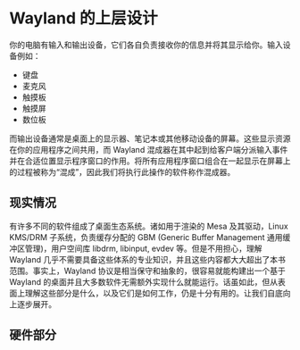 # Wayland 的上层设计

你的电脑有输入和输出设备，它们各自负责接收你的信息并将其显示给你。输入设备例如：

- 键盘
- 麦克风
- 触摸板
- 触摸屏
- 数位板

而输出设备通常是桌面上的显示器、笔记本或其他移动设备的屏幕。这些显示资源在你的应用程序之间共用，而 Wayland 混成器在其中起到给客户端分派输入事件并在合适位置显示程序窗口的作用。将所有应用程序窗口组合在一起显示在屏幕上的过程被称为“混成”，因此我们将执行此操作的软件称作混成器。

## 现实情况
有许多不同的软件组成了桌面生态系统。诸如用于渲染的 Mesa 及其驱动，Linux KMS/DRM 子系统，负责缓存分配的 GBM (Generic Buffer Management 通用缓冲区管理)，用户空间库 libdrm, libinput, evdev 等。但是不用担心，理解 Wayland 几乎不需要具备这些体系的专业知识，并且这些内容都大大超出了本书范围。事实上，Wayland 协议是相当保守和抽象的，很容易就能构建出一个基于 Wayland 的桌面并且大多数软件无需额外实现什么就能运行。话虽如此，但从表面上理解这些部分是什么，以及它们是如何工作，仍是十分有用的。让我们自底向上逐步展开。

## 硬件部分
